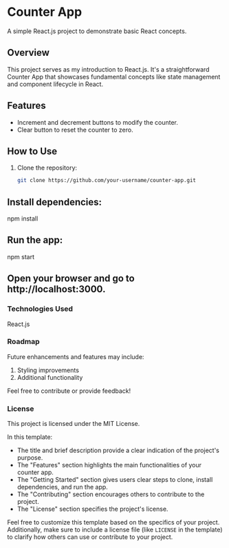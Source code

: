 # Counter App

A simple React.js project to demonstrate basic React concepts.

## Overview

This project serves as my introduction to React.js. It's a straightforward Counter App that showcases fundamental concepts like state management and component lifecycle in React.

## Features

- Increment and decrement buttons to modify the counter.
- Clear button to reset the counter to zero.

## How to Use

1. Clone the repository:
   ```bash
   git clone https://github.com/your-username/counter-app.git

## Install dependencies:

npm install

## Run the app:

npm start

## Open your browser and go to http://localhost:3000.

<h3>Technologies Used</h3>
React.js

<h3>Roadmap</h3>

Future enhancements and features may include:

1. Styling improvements
2. Additional functionality

Feel free to contribute or provide feedback!

<h3>License</h3>

This project is licensed under the MIT License.


In this template:

- The title and brief description provide a clear indication of the project's purpose.
- The "Features" section highlights the main functionalities of your counter app.
- The "Getting Started" section gives users clear steps to clone, install dependencies, and run the app.
- The "Contributing" section encourages others to contribute to the project.
- The "License" section specifies the project's license.

Feel free to customize this template based on the specifics of your project. Additionally, make sure to include a license file (like `LICENSE` in the template) to clarify how others can use or contribute to your project.

